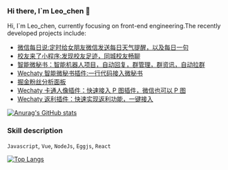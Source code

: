 ### Hi there, I`m Leo_chen 👋

Hi, I`m Leo_chen, currently focusing on front-end engineering.The recently developed projects include:

- [微信每日说:定时给女朋友微信发送每日天气提醒，以及每日一句](https://github.com/leochen-g/wechatBot)
- [校友来了小程序:发现校友足迹，同城校友畅聊](https://github.com/leochen-g/alumin-connect)
- [智能微秘书：智能机器人项目，自动回复，群管理，群资讯，自动拉群](https://github.com/leochen-g/wechat-assistant-pro)
- [Wechaty 智能微秘书插件:一行代码接入微秘书](https://github.com/leochen-g/wechaty-web-panel)
- [掘金粉丝分析面板](https://github.com/leochen-g/juejinAnalyze)
- [Wechaty 卡通人像插件：快速接入 P 图插件，微信也可以 P 图](https://github.com/leochen-g/wechaty-face-cartoon)
- [Wechaty 返利插件：快速实现返利功能，一键接入](https://github.com/leochen-g/wechaty-fanli)

<!--
**leochen-g/leochen-g** is a ✨ _special_ ✨ repository because its `README.md` (this file) appears on your GitHub profile.

Here are some ideas to get you started:

- 🔭 I’m currently working on ...
- 🌱 I’m currently learning React and Typescript
- 👯 I’m looking to collaborate on ...
- 🤔 I’m looking for help with ...
- 💬 Ask me about ...
- 📫 How to reach me: ...
- 😄 Pronouns: ...
- ⚡ Fun fact: ...
-->

[![Anurag's GitHub stats](https://github-readme-stats-git-masterrstaa-rickstaa.vercel.app/api?username=leochen-g&show_icons=true&theme=radical)](https://github.com/anuraghazra/github-readme-stats)

### Skill description

`Javascript`, `Vue`, `NodeJs`, `Eggjs`, `React`

[![Top Langs](https://github-readme-stats-git-masterrstaa-rickstaa.vercel.app/api/top-langs/?username=leochen-g&layout=compact)](https://github.com/anuraghazra/github-readme-stats)
